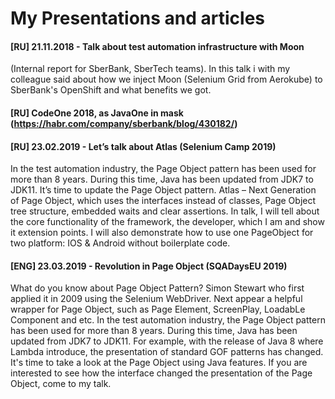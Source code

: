 # My Presentations and articles
#### [RU] 21.11.2018 - Talk about test automation infrastructure with Moon
(Internal report for SberBank, SberTech teams). 
In this talk i with my colleague said about how we inject Moon (Selenium Grid from Aerokube) to SberBank's OpenShift and what benefits we got.

#### [RU] CodeOne 2018, as JavaOne in mask   (https://habr.com/company/sberbank/blog/430182/)


#### [RU] 23.02.2019 - Let’s talk about Atlas (Selenium Camp 2019)
In the test automation industry, the Page Object pattern has been used for more than 8 years. During this time, Java has been updated from JDK7 to JDK11. It’s time to update the Page Object pattern. Atlas – Next Generation of Page Object, which uses the interfaces instead of classes, Page Object tree structure, embedded waits and clear assertions. In talk, I will tell about the core functionality of the framework, the developer, which I am and show it extension points. I will also demonstrate how to use one PageObject for two platform: IOS & Android without boilerplate code.


#### [ENG] 23.03.2019 - Revolution in Page Object (SQADaysEU 2019)
What do you know about Page Object Pattern? Simon Stewart who first applied it in 2009 using the Selenium WebDriver. Next appear a helpful wrapper for Page Object, such as Page Element, ScreenPlay, LoadabLe Component and etc.
In the test automation industry, the Page Object pattern has been used for more than 8 years. During this time, Java has been updated from JDK7 to JDK11. For example, with the release of Java 8 where Lambda introduce, the presentation of standard GOF patterns  has changed. 
It's time to take a look at the Page Object using Java features. If you are interested to see how the interface changed the presentation of the Page Object, come to my talk.


